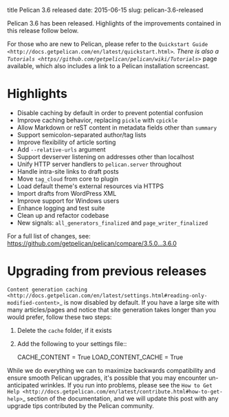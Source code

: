 title Pelican 3.6 released
date: 2015-06-15
slug: pelican-3.6-released

Pelican 3.6 has been released. Highlights of the improvements contained in this
release follow below.

For those who are new to Pelican, please refer to the `Quickstart Guide
<http://docs.getpelican.com/en/latest/quickstart.html>`_. There is also a
`Tutorials <https//github.com/getpelican/pelican/wiki/Tutorials>`_ page
available, which also includes a link to a Pelican installation screencast.

Highlights
==========

* Disable caching by default in order to prevent potential confusion
* Improve caching behavior, replacing ``pickle`` with ``cpickle``
* Allow Markdown or reST content in metadata fields other than ``summary``
* Support semicolon-separated author/tag lists
* Improve flexibility of article sorting
* Add ``--relative-urls`` argument
* Support devserver listening on addresses other than localhost
* Unify HTTP server handlers to ``pelican.server`` throughout
* Handle intra-site links to draft posts
* Move ``tag_cloud`` from core to plugin
* Load default theme's external resources via HTTPS
* Import drafts from WordPress XML
* Improve support for Windows users
* Enhance logging and test suite
* Clean up and refactor codebase
* New signals: ``all_generators_finalized`` and ``page_writer_finalized``

For a full list of changes, see: https://github.com/getpelican/pelican/compare/3.5.0...3.6.0

Upgrading from previous releases
================================

`Content generation caching
<http://docs.getpelican.com/en/latest/settings.html#reading-only-modified-content>`_
is now disabled by default. If you have a large site with many articles/pages
and notice that site generation takes longer than you would prefer, follow
these two steps:

1. Delete the ``cache`` folder, if it exists
2. Add the following to your settings file::

    CACHE_CONTENT = True
    LOAD_CONTENT_CACHE = True

While we do everything we can to maximize backwards compatibility and ensure
smooth Pelican upgrades, it's possible that you may encounter un-anticipated
wrinkles. If you run into problems, please see the `How to Get Help
<http://docs.getpelican.com/en/latest/contribute.html#how-to-get-help>`_ section
of the documentation, and we will update this post with any upgrade tips
contributed by the Pelican community.
